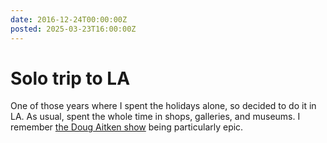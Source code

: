 ```yaml
---
date: 2016-12-24T00:00:00Z
posted: 2025-03-23T16:00:00Z
---
```


# Solo trip to LA

One of those years where I spent the holidays alone, so decided to do it in LA. As usual, spent the whole time in shops, galleries, and museums. I remember [the Doug Aitken show](https://www.moca.org/exhibition/doug-aitken-electric-earth) being particularly epic.
